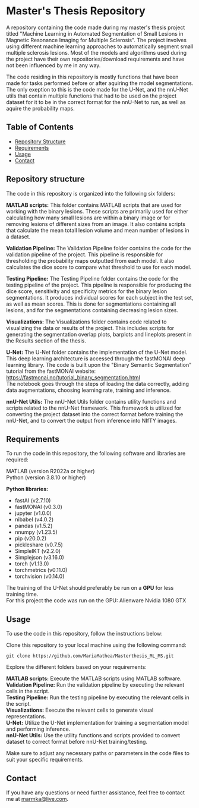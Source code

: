 # Master's Thesis Repository
A repository containing the code made during my master's thesis project titled "Machine Learning in Automated Segmentation of Small Lesions in Magnetic Resonance Imaging for Multiple Sclerosis". The project involves using different machine learning approaches to automatically segment small multiple sclerosis lesions. Most of the models and algorithms used during the project have their own repositories/download requirements and have not been influenced by me in any way.

The code residing in this repository is mostly functions that have been made for tasks performed before or after aquiring the model segmentations. The only exeption to this is the code made for the U-Net, and the nnU-Net utils that contain multiple functions that had to be used on the project dataset for it to be in the correct format for the nnU-Net to run, as well as aquire the probability maps.

## Table of Contents
- [Repository Structure](#repository-structure)
- [Requirements](#requirements)
- [Usage](#usage)
- [Contact](#contact)


## Repository structure
The code in this repository is organized into the following six folders:

**MATLAB scripts:** This folder contains MATLAB scripts that are used for working with the binary lesions. These scripts are primarily used for either calculating how many small lesions are within a binary image or for removing lesions of different sizes from an image. It also contains scripts that calculate the mean totall lesion volume and mean number of lesions in a dataset.

**Validation Pipeline:** The Validation Pipeline folder contains the code for the validation pipeline of the project. This pipeline is responsible for thresholding the probability maps outputted from each model. It also calculates the dice score to compare what threshold to use for each model.

**Testing Pipeline:** The Testing Pipeline folder contains the code for the testing pipeline of the project. This pipeline is responsible for producing the dice score, sensitivity and specificity metrics for the binary lesion segmentations. It produces individual scores for each subject in the test set, as well as mean scores. This is done for segmentations containing all lesions, and for the segmentations containing decreasing lesion sizes.

**Visualizations:** The Visualizations folder contains code related to visualizing the data or results of the project. This includes scripts for generating the segmentation overlap plots, barplots and lineplots present in the Results section of the thesis.

**U-Net:** The U-Net folder contains the implementation of the U-Net model. This deep learning architecture is accessed through the fastMONAI deep learning library. The code is built upon the "Binary Semantic Segmentation" tutorial from the fastMONAI website: https://fastmonai.no/tutorial_binary_segmentation.html    
The notebook goes through the steps of loading the data correctly, adding data augmentations, choosing learning rate, training and inference.

**nnU-Net Utils:** The nnU-Net Utils folder contains utility functions and scripts related to the nnU-Net framework. This framework is utilized for converting the project dataset into the correct format before training the nnU-Net, and to convert the output from inference into NIfTY images.


## Requirements
To run the code in this repository, the following software and libraries are required:

MATLAB (version R2022a or higher)\
Python (version 3.8.10 or higher)

**Python libraries:**
* fastAI (v2.7.10)
* fastMONAI (v0.3.0)
* jupyter (v1.0.0)
* nibabel (v4.0.2)
* pandas (v1.5.2)
* nnumpy (v1.23.5)
* pip (v20.0.2)
* pickleshare (v0.7.5)
* SimpleIKT (v2.2.0)
* Simplejson (v3.16.0)
* torch (v1.13.0)
* torchmetrics (v0.11.0)
* torchvision (v0.14.0)

The training of the U-Net should preferably be run on a **GPU** for less training time.\
For this project the code was run on the GPU: Alienware Nvidia 1080 GTX


## Usage
To use the code in this repository, follow the instructions below:

Clone this repository to your local machine using the following command:

```shell
git clone https://github.com/MariaMathea/Masterthesis_ML_MS.git
```


Explore the different folders based on your requirements:

**MATLAB scripts:** Execute the MATLAB scripts using MATLAB software.\
**Validation Pipeline:** Run the validation pipeline by executing the relevant cells in the script.\
**Testing Pipeline:** Run the testing pipeline by executing the relevant cells in the script.\
**Visualizations:** Execute the relevant cells to generate visual representations.\
**U-Net:** Utilize the U-Net implementation for training a segmentation model and performing inference.\
**nnU-Net Utils:** Use the utility functions and scripts provided to convert dataset to correct format before nnU-Net training/testing.

Make sure to adjust any necessary paths or parameters in the code files to suit your specific requirements.


## Contact
If you have any questions or need further assistance, feel free to contact me at marmka@live.com.
